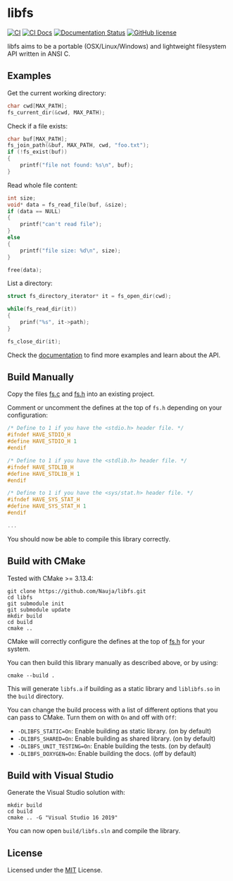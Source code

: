 # libfs

[![CI](https://github.com/Nauja/libfs/actions/workflows/CI.yml/badge.svg)](https://github.com/Nauja/libfs/actions/workflows/CI.yml)
[![CI Docs](https://github.com/Nauja/libfs/actions/workflows/CI_docs.yml/badge.svg)](https://github.com/Nauja/libfs/actions/workflows/CI_docs.yml)
[![Documentation Status](https://readthedocs.org/projects/libfs/badge/?version=latest)](https://libfs.readthedocs.io/en/latest/?badge=latest)
[![GitHub license](https://img.shields.io/badge/license-MIT-blue.svg)](https://raw.githubusercontent.com/Nauja/libfs/master/LICENSE)

libfs aims to be a portable (OSX/Linux/Windows) and lightweight filesystem API written in ANSI C.

## Examples

Get the current working directory:

```c
char cwd[MAX_PATH];
fs_current_dir(&cwd, MAX_PATH);
```

Check if a file exists:

```c
char buf[MAX_PATH];
fs_join_path(&buf, MAX_PATH, cwd, "foo.txt");
if (!fs_exist(buf))
{
    printf("file not found: %s\n", buf);
}
```

Read whole file content:

```c
int size;
void* data = fs_read_file(buf, &size);
if (data == NULL)
{
    printf("can't read file");
}
else
{
    printf("file size: %d\n", size);
}

free(data);
```

List a directory:

```c
struct fs_directory_iterator* it = fs_open_dir(cwd);

while(fs_read_dir(it))
{
    prinf("%s", it->path);
}

fs_close_dir(it);
```

Check the [documentation](https://libfs.readthedocs.io/en/latest/) to find more examples and learn about the API.

## Build Manually

Copy the files [fs.c](https://github.com/Nauja/libfs/blob/main/fs.c) and [fs.h](https://github.com/Nauja/libfs/blob/main/fs.h) into an existing project.

Comment or uncomment the defines at the top of `fs.h` depending on your configuration:

```c
/* Define to 1 if you have the <stdio.h> header file. */
#ifndef HAVE_STDIO_H
#define HAVE_STDIO_H 1
#endif

/* Define to 1 if you have the <stdlib.h> header file. */
#ifndef HAVE_STDLIB_H
#define HAVE_STDLIB_H 1
#endif

/* Define to 1 if you have the <sys/stat.h> header file. */
#ifndef HAVE_SYS_STAT_H
#define HAVE_SYS_STAT_H 1
#endif

...
```

You should now be able to compile this library correctly.

## Build with CMake

Tested with CMake >= 3.13.4:

```
git clone https://github.com/Nauja/libfs.git
cd libfs
git submodule init
git submodule update
mkdir build
cd build
cmake ..
```

CMake will correctly configure the defines at the top of [fs.h](https://github.com/Nauja/libfs/blob/main/fs.h) for your system.

You can then build this library manually as described above, or by using:

```
cmake --build .
```

This will generate `libfs.a` if building as a static library and `liblibfs.so` in the `build` directory.

You can change the build process with a list of different options that you can pass to CMake. Turn them on with `On` and off with `Off`:
  * `-DLIBFS_STATIC=On`: Enable building as static library. (on by default)
  * `-DLIBFS_SHARED=On`: Enable building as shared library. (on by default)
  * `-DLIBFS_UNIT_TESTING=On`: Enable building the tests. (on by default)
  * `-DLIBFS_DOXYGEN=On`: Enable building the docs. (off by default)

## Build with Visual Studio

Generate the Visual Studio solution with:

```
mkdir build
cd build
cmake .. -G "Visual Studio 16 2019"
```

You can now open `build/libfs.sln` and compile the library.

## License

Licensed under the [MIT](https://github.com/Nauja/libfs/blob/main/LICENSE) License.
